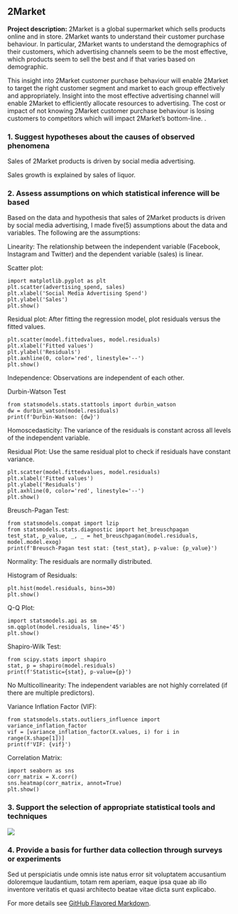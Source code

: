 ## 2Market

**Project description:** 2Market is a global supermarket which sells products online and in store. 2Market wants to understand their customer purchase behaviour. In particular, 2Market wants to understand the demographics of their customers, which advertising channels seem to be the most effective, which products seem to sell the best and if that varies based on demographic.

This insight into 2Market customer purchase behaviour will enable 2Market to target the right customer segment and market to each group effectively and appropriately. Insight into the most effective advertising channel will enable 2Market to efficiently allocate resources to advertising. The cost or impact of not knowing 2Market customer purchase behaviour is losing customers to competitors which will impact 2Market’s bottom-line.
.

### 1. Suggest hypotheses about the causes of observed phenomena

Sales of 2Market products is driven by social media advertising. 

Sales growth is explained by sales of liquor.


### 2. Assess assumptions on which statistical inference will be based

Based on the data and hypothesis that sales of 2Market products is driven by social media advertising, I made five(5) assumptions about the data and variables. The following are the assumptions:

Linearity: The relationship between the independent variable (Facebook, Instagram and Twitter) and the dependent variable (sales) is linear.

Scatter plot:

```
import matplotlib.pyplot as plt
plt.scatter(advertising_spend, sales)
plt.xlabel('Social Media Advertising Spend')
plt.ylabel('Sales')
plt.show()
```
Residual plot:
After fitting the regression model, plot residuals versus the fitted values.

```
plt.scatter(model.fittedvalues, model.residuals)
plt.xlabel('Fitted values')
plt.ylabel('Residuals')
plt.axhline(0, color='red', linestyle='--')
plt.show()
```
Independence: Observations are independent of each other.

Durbin-Watson Test

```
from statsmodels.stats.stattools import durbin_watson
dw = durbin_watson(model.residuals)
print(f'Durbin-Watson: {dw}')
```

Homoscedasticity: The variance of the residuals is constant across all levels of the independent variable.

Residual Plot:
Use the same residual plot to check if residuals have constant variance.

```
plt.scatter(model.fittedvalues, model.residuals)
plt.xlabel('Fitted values')
plt.ylabel('Residuals')
plt.axhline(0, color='red', linestyle='--')
plt.show()
```
Breusch-Pagan Test:

```
from statsmodels.compat import lzip
from statsmodels.stats.diagnostic import het_breuschpagan
test_stat, p_value, _, _ = het_breuschpagan(model.residuals, model.model.exog)
print(f'Breusch-Pagan test stat: {test_stat}, p-value: {p_value}')
```

Normality: The residuals are normally distributed.

Histogram of Residuals:

```
plt.hist(model.residuals, bins=30)
plt.show()
```

Q-Q Plot:

```
import statsmodels.api as sm
sm.qqplot(model.residuals, line='45')
plt.show()
```

Shapiro-Wilk Test:

```
from scipy.stats import shapiro
stat, p = shapiro(model.residuals)
print(f'Statistic={stat}, p-value={p}')
```

No Multicollinearity: The independent variables are not highly correlated (if there are multiple predictors).

Variance Inflation Factor (VIF):

```
from statsmodels.stats.outliers_influence import variance_inflation_factor
vif = [variance_inflation_factor(X.values, i) for i in range(X.shape[1])]
print(f'VIF: {vif}')
```

Correlation Matrix:

```
import seaborn as sns
corr_matrix = X.corr()
sns.heatmap(corr_matrix, annot=True)
plt.show()
```

### 3. Support the selection of appropriate statistical tools and techniques

<img src="images/dummy_thumbnail.jpg?raw=true"/>

### 4. Provide a basis for further data collection through surveys or experiments

Sed ut perspiciatis unde omnis iste natus error sit voluptatem accusantium doloremque laudantium, totam rem aperiam, eaque ipsa quae ab illo inventore veritatis et quasi architecto beatae vitae dicta sunt explicabo. 

For more details see [GitHub Flavored Markdown](https://guides.github.com/features/mastering-markdown/).

